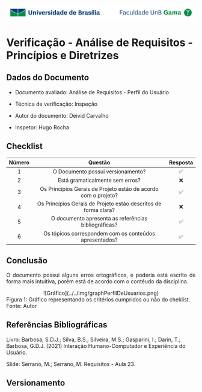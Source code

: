 ![UnB](../../img/unb.jpg)

# Verificação - Análise de Requisitos - Princípios e Diretrizes

## Dados do Documento

* Documento avaliado: Análise de Requisitos - Perfil do Usuário

* Técnica de verificação: Inspeção

* Autor do documento: Deivid Carvalho

* Inspetor: Hugo Rocha



## Checklist



| Número | Questão | Resposta |
|:----:|:----:|:----:|
|1|O Documento possui versionamento?|✅|
|2|Está gramaticalmente sem erros?|❌|
|3|Os Princípios Gerais de Projeto estão de acordo com o projeto?|✅|
|4|Os Princípios Gerais de Projeto estão descritos de forma clara?|❌|
|5|O documento apresenta as referências bibliográficas?|✅|
|6|Os tópicos correspondem com os conteúdos apresentados?|✅|


## Conclusão

<p align = "justify">
O documento possui alguns erros ortográficos, e poderia está escrito de forma mais intuitiva, porém está de acordo com o contéudo da disciplina.
 </p>

 <center>![Gráfico](../../img/graphPerfilDeUsuarios.png)</center>
 <figcaption>Figura 1: Gráfico representando os critérios cumpridos ou não do cheklist. Fonte: Autor</figcaption>


## Referências Bibliográficas

Livro: Barbosa, S.D.J.; Silva, B.S.; Silveira, M.S.; Gasparini, I.; Darin, T.; Barbosa, G.D.J.
(2021) Interação Humano-Computador e Experiência do Usuário.

Slide: Serrano, M.; Serrano, M. Requisitos - Aula 23.

## Versionamento
